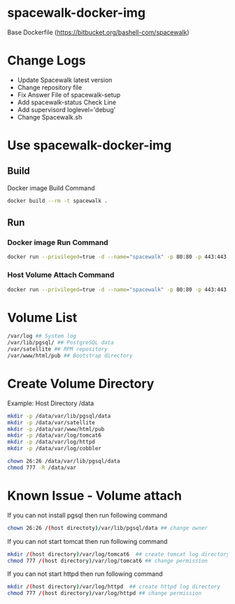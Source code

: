 # spacewalk-docker-img

Base Dockerfile (https://bitbucket.org/bashell-com/spacewalk)

# Change Logs
  - Update Spacewalk latest version
  - Change repository file
  - Fix Answer File of spacewalk-setup
  - Add spacewalk-status Check Line
  - Add supervisord loglevel='debug'
  - Change Spacewalk.sh 

# Use spacewalk-docker-img 

## Build
Docker image Build Command
~~~bash
docker build --rm -t spacewalk .
~~~

## Run
### Docker image Run Command
~~~bash
docker run --privileged=true -d --name="spacewalk" -p 80:80 -p 443:443 spacewalk
~~~

### Host Volume Attach Command
~~~bash
docker run --privileged=true -d --name="spacewalk" -p 80:80 -p 443:443 -v /data/var/log:/var/log -v /data/var/lib/pgsql/data:/var/lib/pgsql/data -v /data/var/satellite:/var/satellite -v /data/var/www/html/pub:/var/www/html/pub spacewalk
~~~

# Volume List 
~~~bash
/var/log ## System log
/var/lib/pgsql/ ## PostgreSQL data
/var/satellite ## RPM repository
/var/www/html/pub ## Bootstrap directory
~~~

# Create Volume Directory
Example: Host Directory /data
~~~bash
mkdir -p /data/var/lib/pgsql/data
mkdir -p /data/var/satellite
mkdir -p /data/var/www/html/pub
mkdir -p /data/var/log/tomcat6
mkdir -p /data/var/log/httpd
mkdir -p /data/var/log/cobbler

chown 26:26 /data/var/lib/pgsql/data
chmod 777 -R /data/var
~~~

# Known Issue - Volume attach
If you can not install pgsql then run following command
~~~bash
chown 26:26 /(host directoty)/var/lib/pgsql/data ## change owner
~~~

If you can not start tomcat then run following command
~~~bash
mkdir /(host directory)/var/log/tomcat6  ## create tomcat log directory 
chmod 777 /(host directory)/var/log/tomcat6 ## change permission
~~~

If you can not start httpd then run following command
~~~bash
mkdir /(host directory)/var/log/httpd  ## create httpd log directory
chmod 777 /(host directory)/var/log/httpd ## change permission
~~~
